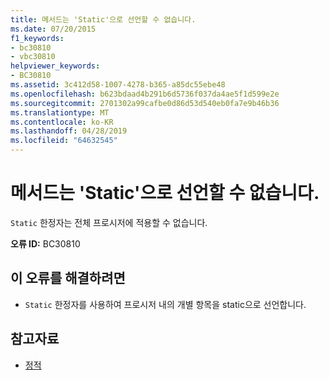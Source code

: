 ```yaml
---
title: 메서드는 'Static'으로 선언할 수 없습니다.
ms.date: 07/20/2015
f1_keywords:
- bc30810
- vbc30810
helpviewer_keywords:
- BC30810
ms.assetid: 3c412d58-1007-4278-b365-a85dc55ebe48
ms.openlocfilehash: b623bdaad4b291b6d5736f037da4ae5f1d599e2e
ms.sourcegitcommit: 2701302a99cafbe0d86d53d540eb0fa7e9b46b36
ms.translationtype: MT
ms.contentlocale: ko-KR
ms.lasthandoff: 04/28/2019
ms.locfileid: "64632545"
---
```

# <a name="methods-cannot-be-declared-static"></a>메서드는 'Static'으로 선언할 수 없습니다.
`Static` 한정자는 전체 프로시저에 적용할 수 없습니다.  
  
 **오류 ID:** BC30810  
  
## <a name="to-correct-this-error"></a>이 오류를 해결하려면  
  
- `Static` 한정자를 사용하여 프로시저 내의 개별 항목을 static으로 선언합니다.  
  
## <a name="see-also"></a>참고자료

- [정적](../../visual-basic/language-reference/modifiers/static.md)
